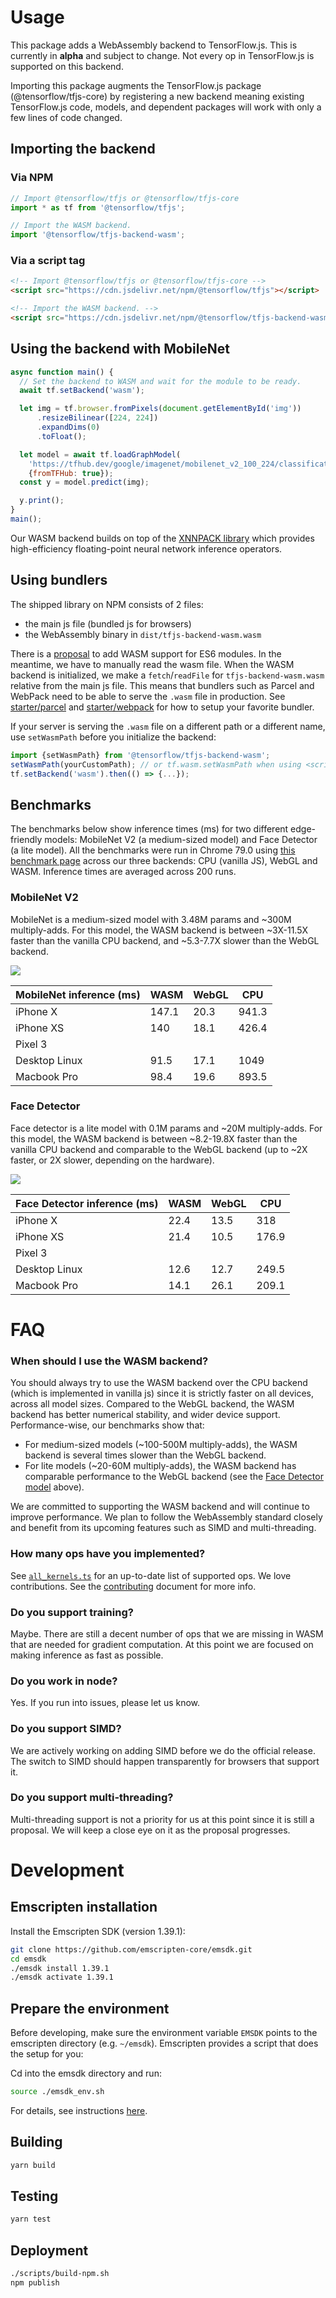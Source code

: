 # Usage

This package adds a WebAssembly backend to TensorFlow.js. This is currently in
**alpha** and subject to change. Not every op in TensorFlow.js is supported on this
backend.

Importing this package augments the TensorFlow.js package
(@tensorflow/tfjs-core) by registering a new backend meaning existing
TensorFlow.js code, models, and dependent packages will work with only a few
lines of code changed.

## Importing the backend

### Via NPM

```js
// Import @tensorflow/tfjs or @tensorflow/tfjs-core
import * as tf from '@tensorflow/tfjs';

// Import the WASM backend.
import '@tensorflow/tfjs-backend-wasm';
```

### Via a script tag

```html
<!-- Import @tensorflow/tfjs or @tensorflow/tfjs-core -->
<script src="https://cdn.jsdelivr.net/npm/@tensorflow/tfjs"></script>

<!-- Import the WASM backend. -->
<script src="https://cdn.jsdelivr.net/npm/@tensorflow/tfjs-backend-wasm"></script>
```

## Using the backend with MobileNet

```js
async function main() {
  // Set the backend to WASM and wait for the module to be ready.
  await tf.setBackend('wasm');

  let img = tf.browser.fromPixels(document.getElementById('img'))
      .resizeBilinear([224, 224])
      .expandDims(0)
      .toFloat();

  let model = await tf.loadGraphModel(
    'https://tfhub.dev/google/imagenet/mobilenet_v2_100_224/classification/2',
    {fromTFHub: true});
  const y = model.predict(img);

  y.print();
}
main();
```

Our WASM backend builds on top of the
[XNNPACK library](https://github.com/google/XNNPACK) which provides
high-efficiency floating-point neural network inference operators.

## Using bundlers

The shipped library on NPM consists of 2 files:
- the main js file (bundled js for browsers)
- the WebAssembly binary in `dist/tfjs-backend-wasm.wasm`

There is a [proposal](https://github.com/WebAssembly/esm-integration) to add
WASM support for ES6 modules. In the meantime, we have to manually read the wasm
file. When the WASM backend is initialized, we make a `fetch`/`readFile`
for `tfjs-backend-wasm.wasm` relative from the main js file. This means that
bundlers such as Parcel and WebPack need to be able to serve the `.wasm` file in
production. See [starter/parcel](./starter/parcel/) and
[starter/webpack](./starter/webpack/) for how to setup your favorite bundler.

If your server is serving the `.wasm` file on a different path or a different
name, use `setWasmPath` before you initialize the backend:

```ts
import {setWasmPath} from '@tensorflow/tfjs-backend-wasm';
setWasmPath(yourCustomPath); // or tf.wasm.setWasmPath when using <script> tags.
tf.setBackend('wasm').then(() => {...});
```

## Benchmarks

The benchmarks below show inference times (ms) for two different edge-friendly
models: MobileNet V2 (a medium-sized model) and Face Detector (a lite model).
All the benchmarks were run in Chrome 79.0 using
[this benchmark page](../tfjs-core/benchmarks/index.html) across our three
backends: CPU (vanilla JS), WebGL and WASM. Inference times are averaged
across 200 runs.

### MobileNet V2

MobileNet is a medium-sized model with 3.48M params and ~300M multiply-adds.
For this model, the WASM backend is between ~3X-11.5X faster than the vanilla
CPU backend, and ~5.3-7.7X slower than the WebGL backend.

<img src="./mobilenet-v2-bench.svg">

| MobileNet inference (ms) | WASM  | WebGL | CPU   |
|--------------------------|-------|-------|-------|
| iPhone X                 | 147.1 | 20.3  | 941.3 |
| iPhone XS                | 140   | 18.1  | 426.4 |
| Pixel 3                  |       |       |       |
| Desktop Linux            | 91.5  | 17.1  | 1049  |
| Macbook Pro              | 98.4  | 19.6  | 893.5 |



### Face Detector

Face detector is a lite model with 0.1M params and ~20M multiply-adds. For this model,
the WASM backend is between ~8.2-19.8X faster than the vanilla CPU backend and
comparable to the WebGL backend (up to ~2X faster, or 2X slower, depending on
the hardware).

<img src="./face-detector-bench.svg">

| Face Detector inference (ms) | WASM | WebGL | CPU   |
|------------------------------|------|-------|-------|
| iPhone X                     | 22.4 | 13.5  | 318   |
| iPhone XS                    | 21.4 | 10.5  | 176.9 |
| Pixel 3                      |      |       |       |
| Desktop Linux                | 12.6 | 12.7  | 249.5 |
| Macbook Pro                  | 14.1 | 26.1  | 209.1 |

# FAQ

### When should I use the WASM backend?
You should always try to use the WASM backend over the CPU backend
(which is implemented in vanilla js) since it is strictly faster on all devices,
across all model sizes.
Compared to the WebGL backend, the WASM backend has better numerical stability,
and wider device support. Performance-wise, our benchmarks show that:
- For medium-sized models (~100-500M multiply-adds), the WASM backend is several
times slower than the WebGL backend.
- For lite models (~20-60M multiply-adds), the WASM backend has comparable
performance to the WebGL backend
(see the [Face Detector model](#face-detector) above).

We are committed to supporting the WASM backend and will continue to improve
performance. We plan to follow the WebAssembly standard closely and benefit from
its upcoming features such as SIMD and multi-threading.

### How many ops have you implemented?
See [`all_kernels.ts`](https://github.com/tensorflow/tfjs/blob/master/tfjs-backend-wasm/src/kernels/all_kernels.ts)
for an up-to-date list of supported ops. We love contributions. See the
[contributing](https://github.com/tensorflow/tfjs/blob/master/CONTRIBUTING.md#adding-functionality)
document for more info.

### Do you support training?
Maybe. There are still a decent number of ops that we are missing in WASM that
are needed for gradient computation. At this point we are focused on making
inference as fast as possible.

### Do you work in node?
Yes. If you run into issues, please let us know.

### Do you support SIMD?
We are actively working on adding SIMD before we do the official release.
The switch to SIMD should happen transparently for browsers that support it.

### Do you support multi-threading?
Multi-threading support is not a priority for us at this point since it is still
a proposal. We will keep a close eye on it as the proposal progresses.

# Development

## Emscripten installation

Install the Emscripten SDK (version 1.39.1):

```sh
git clone https://github.com/emscripten-core/emsdk.git
cd emsdk
./emsdk install 1.39.1
./emsdk activate 1.39.1
```

## Prepare the environment

Before developing, make sure the environment variable `EMSDK` points to the
emscripten directory (e.g. `~/emsdk`). Emscripten provides a script that does
the setup for you:

Cd into the emsdk directory and run:

```sh
source ./emsdk_env.sh
```

For details, see instructions
[here](https://emscripten.org/docs/getting_started/downloads.html#installation-instructions).

## Building

```sh
yarn build
```

## Testing

```sh
yarn test
```

## Deployment
```sh
./scripts/build-npm.sh
npm publish
```

